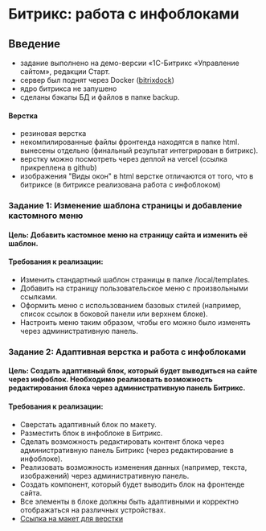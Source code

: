 # Битрикс: работа с инфоблоками

## Введение

- задание выполнено на демо-версии «1С-Битрикс «Управление сайтом», редакции Старт.
- сервер был поднят через Docker (<a href="https://github.com/bitrixdock">bitrixdock</a>)
- ядро битрикса не запушено
- сделаны бэкапы БД и файлов в папке backup.

#### Верстка

- резиновая верстка
- некомпилированные файлы фронтенда находятся в папке html. вынесены отдельно (финальный результат интегрирован в битрикс).
- верстку можно посмотреть через деплой на vercel (ссылка прикреплена в github)
- изображения "Виды окон" в html верстке отличаются от того, что в битриксе (в битриксе реализована работа с инфоблоком)

### Задание 1: Изменение шаблона страницы и добавление кастомного меню

#### Цель: Добавить кастомное меню на страницу сайта и изменить её шаблон.

#### Требования к реализации:

- Изменить стандартный шаблон страницы в папке /local/templates.
- Добавить на страницу пользовательское меню с произвольными ссылками.
- Оформить меню с использованием базовых стилей (например, список ссылок в боковой панели или верхнем блоке).
- Настроить меню таким образом, чтобы его можно было изменять через административную панель.

### Задание 2: Адаптивная верстка и работа с инфоблоками

#### Цель: Создать адаптивный блок, который будет выводиться на сайте через инфоблок. Необходимо реализовать возможность редактирования блока через административную панель Битрикс.

#### Требования к реализации:

- Сверстать адаптивный блок по макету.
- Разместить блок в инфоблоке в Битрикс.
- Сделать возможность редактировать контент блока через административную панель Битрикс (через редактирование в инфоблоке).
- Реализовать возможность изменения данных (например, текста, изображений) через административную панель.
- Создать компонент, который будет выводить блок на фронтенде сайта.
- Все элементы в блоке должны быть адаптивными и корректно отображаться на различных устройствах.
- <a href="https://www.figma.com/design/IHs1WVI3gmZGBDi1T6HHOj/Тестовое?node-id=1-199">Ссылка на макет для верстки</a>
